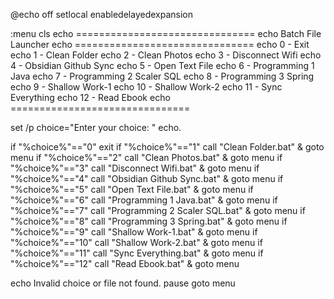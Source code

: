 @echo off
setlocal enabledelayedexpansion

:menu
cls
echo ===============================
echo        Batch File Launcher
echo ===============================
echo 0 - Exit
echo 1 - Clean Folder
echo 2 - Clean Photos
echo 3 - Disconnect Wifi
echo 4 - Obsidian Github Sync
echo 5 - Open Text File
echo 6 - Programming 1 Java
echo 7 - Programming 2 Scaler SQL
echo 8 - Programming 3 Spring
echo 9 - Shallow Work-1
echo 10 - Shallow Work-2
echo 11 - Sync Everything
echo 12 - Read Ebook
echo ===============================

set /p choice="Enter your choice: "
echo.

if "%choice%"=="0" exit
if "%choice%"=="1" call "Clean Folder.bat" & goto menu
if "%choice%"=="2" call "Clean Photos.bat" & goto menu
if "%choice%"=="3" call "Disconnect Wifi.bat" & goto menu
if "%choice%"=="4" call "Obsidian Github Sync.bat" & goto menu
if "%choice%"=="5" call "Open Text File.bat" & goto menu
if "%choice%"=="6" call "Programming 1 Java.bat" & goto menu
if "%choice%"=="7" call "Programming 2 Scaler SQL.bat" & goto menu
if "%choice%"=="8" call "Programming 3 Spring.bat" & goto menu
if "%choice%"=="9" call "Shallow Work-1.bat" & goto menu
if "%choice%"=="10" call "Shallow Work-2.bat" & goto menu
if "%choice%"=="11" call "Sync Everything.bat" & goto menu
if "%choice%"=="12" call "Read Ebook.bat" & goto menu

echo Invalid choice or file not found.
pause
goto menu
